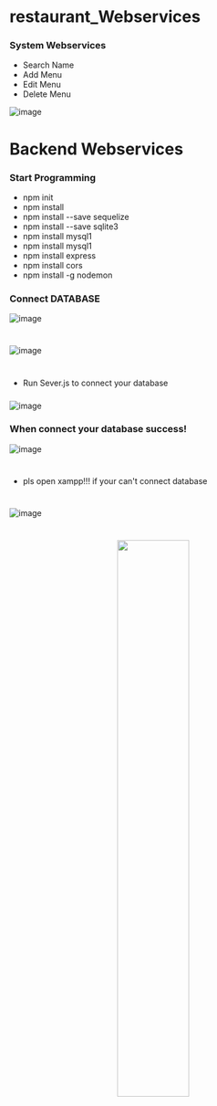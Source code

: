 # restaurant_Webservices
### System Webservices
- Search Name
- Add Menu
- Edit Menu
- Delete Menu

![image](https://github.com/AiinuShil3a/restaurant_Webservices/assets/118444269/40bc6e5e-c0ac-48f6-ab49-955f9d6e4443)

# Backend Webservices
### Start Programming
- npm init
- npm install
- npm install --save sequelize
- npm install --save sqlite3
- npm install mysql1
- npm install mysql1
- npm install express
- npm install cors
- npm install -g nodemon

### Connect DATABASE
![image](https://github.com/AiinuShil3a/restaurant_Webservices/assets/118444269/ae42f381-2a67-4a3d-accd-f0cf98a5c704)
#
![image](https://github.com/AiinuShil3a/restaurant_Webservices/assets/118444269/f1d30682-7166-4f7e-b6d9-16f745760a2d)
#
- Run Sever.js to connect your database
###
![image](https://github.com/AiinuShil3a/restaurant_Webservices/assets/118444269/5777ab8c-3d2d-4dd1-b4cc-157f34cf02dd)
### When connect your database success!
![image](https://github.com/AiinuShil3a/restaurant_Webservices/assets/118444269/3d579a9f-5135-400f-92e5-02c774aceb57)
#
- pls open xampp!!! if your can't connect database
#
![image](https://github.com/AiinuShil3a/restaurant_Webservices/assets/118444269/d5d07bb3-ed2c-4e2d-9792-1b406d8fbed3)
#
<p align="center">
  <img width="50%" height="50%" src="https://github.com/AiinuShil3a/restaurant_Webservices/assets/118444269/d0e434af-481b-40b7-9b96-8baed277bacd" />
</p>



